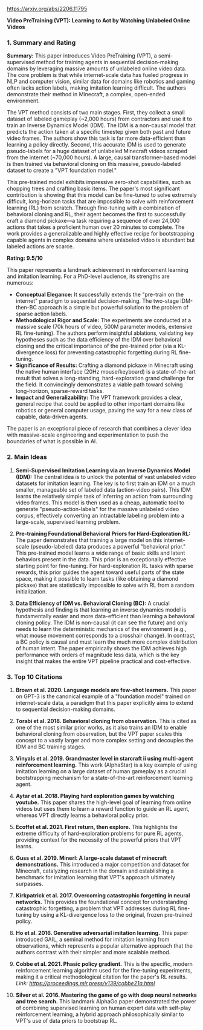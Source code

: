https://arxiv.org/abs/2206.11795

**Video PreTraining (VPT): Learning to Act by Watching Unlabeled Online Videos**

### 1. Summary and Rating

**Summary:**
This paper introduces Video PreTraining (VPT), a semi-supervised method for training agents in sequential decision-making domains by leveraging massive amounts of unlabeled online video data. The core problem is that while internet-scale data has fueled progress in NLP and computer vision, similar data for domains like robotics and gaming often lacks action labels, making imitation learning difficult. The authors demonstrate their method in Minecraft, a complex, open-ended environment.

The VPT method consists of two main stages. First, they collect a small dataset of labeled gameplay (~2,000 hours) from contractors and use it to train an Inverse Dynamics Model (IDM). The IDM is a non-causal model that predicts the action taken at a specific timestep given both past and future video frames. The authors show this task is far more data-efficient than learning a policy directly. Second, this accurate IDM is used to generate pseudo-labels for a huge dataset of unlabeled Minecraft videos scraped from the internet (~70,000 hours). A large, causal transformer-based model is then trained via behavioral cloning on this massive, pseudo-labeled dataset to create a "VPT foundation model."

This pre-trained model exhibits impressive zero-shot capabilities, such as chopping trees and crafting basic items. The paper's most significant contribution is showing that this model can be fine-tuned to solve extremely difficult, long-horizon tasks that are impossible to solve with reinforcement learning (RL) from scratch. Through fine-tuning with a combination of behavioral cloning and RL, their agent becomes the first to successfully craft a diamond pickaxe—a task requiring a sequence of over 24,000 actions that takes a proficient human over 20 minutes to complete. The work provides a generalizable and highly effective recipe for bootstrapping capable agents in complex domains where unlabeled video is abundant but labeled actions are scarce.

**Rating: 9.5/10**

This paper represents a landmark achievement in reinforcement learning and imitation learning. For a PhD-level audience, its strengths are numerous:
*   **Conceptual Elegance:** It successfully extends the "pre-train on the internet" paradigm to sequential decision-making. The two-stage IDM-then-BC approach is a simple but powerful solution to the problem of sparse action labels.
*   **Methodological Rigor and Scale:** The experiments are conducted at a massive scale (70k hours of video, 500M parameter models, extensive RL fine-tuning). The authors perform insightful ablations, validating key hypotheses such as the data efficiency of the IDM over behavioral cloning and the critical importance of the pre-trained prior (via a KL-divergence loss) for preventing catastrophic forgetting during RL fine-tuning.
*   **Significance of Results:** Crafting a diamond pickaxe in Minecraft using the native human interface (20Hz mouse/keyboard) is a state-of-the-art result that solves a long-standing, hard-exploration grand challenge for the field. It convincingly demonstrates a viable path toward solving long-horizon, sparse-reward tasks.
*   **Impact and Generalizability:** The VPT framework provides a clear, general recipe that could be applied to other important domains like robotics or general computer usage, paving the way for a new class of capable, data-driven agents.

The paper is an exceptional piece of research that combines a clever idea with massive-scale engineering and experimentation to push the boundaries of what is possible in AI.

### 2. Main Ideas

1.  **Semi-Supervised Imitation Learning via an Inverse Dynamics Model (IDM):** The central idea is to unlock the potential of vast unlabeled video datasets for imitation learning. The key is to first train an IDM on a much smaller, manageable set of labeled data (action-video pairs). This IDM learns the relatively simple task of inferring an action from surrounding video frames. This model is then used as a cheap, automatic tool to generate "pseudo-action-labels" for the massive unlabeled video corpus, effectively converting an intractable labeling problem into a large-scale, supervised learning problem.

2.  **Pre-training Foundational Behavioral Priors for Hard-Exploration RL:** The paper demonstrates that training a large model on this internet-scale (pseudo-labeled) data produces a powerful "behavioral prior." This pre-trained model learns a wide range of basic skills and latent behaviors present in the data. This prior is an exceptionally effective starting point for fine-tuning. For hard-exploration RL tasks with sparse rewards, this prior guides the agent toward useful parts of the state space, making it possible to learn tasks (like obtaining a diamond pickaxe) that are statistically impossible to solve with RL from a random initialization.

3.  **Data Efficiency of IDM vs. Behavioral Cloning (BC):** A crucial hypothesis and finding is that learning an inverse dynamics model is fundamentally easier and more data-efficient than learning a behavioral cloning policy. The IDM is non-causal (it can see the future) and only needs to learn the deterministic mechanics of the environment (e.g., what mouse movement corresponds to a crosshair change). In contrast, a BC policy is causal and must learn the much more complex distribution of human intent. The paper empirically shows the IDM achieves high performance with orders of magnitude less data, which is the key insight that makes the entire VPT pipeline practical and cost-effective.

### 3. Top 10 Citations

1.  **Brown et al. 2020. Language models are few-shot learners.**
    This paper on GPT-3 is the canonical example of a "foundation model" trained on internet-scale data, a paradigm that this paper explicitly aims to extend to sequential decision-making domains.

2.  **Torabi et al. 2018. Behavioral cloning from observation.**
    This is cited as one of the most similar prior works, as it also trains an IDM to enable behavioral cloning from observation, but the VPT paper scales this concept to a vastly larger and more complex setting and decouples the IDM and BC training stages.

3.  **Vinyals et al. 2019. Grandmaster level in starcraft ii using multi-agent reinforcement learning.**
    This work (AlphaStar) is a key example of using imitation learning on a large dataset of human gameplay as a crucial bootstrapping mechanism for a state-of-the-art reinforcement learning agent.

4.  **Aytar et al. 2018. Playing hard exploration games by watching youtube.**
    This paper shares the high-level goal of learning from online videos but uses them to learn a reward function to guide an RL agent, whereas VPT directly learns a behavioral policy prior.

5.  **Ecoffet et al. 2021. First return, then explore.**
    This highlights the extreme difficulty of hard-exploration problems for pure RL agents, providing context for the necessity of the powerful priors that VPT learns.

6.  **Guss et al. 2019. Minerl: A large-scale dataset of minecraft demonstrations.**
    This introduced a major competition and dataset for Minecraft, catalyzing research in the domain and establishing a benchmark for imitation learning that VPT's approach ultimately surpasses.

7.  **Kirkpatrick et al. 2017. Overcoming catastrophic forgetting in neural networks.**
    This provides the foundational concept for understanding catastrophic forgetting, a problem that VPT addresses during RL fine-tuning by using a KL-divergence loss to the original, frozen pre-trained policy.

8.  **Ho et al. 2016. Generative adversarial imitation learning.**
    This paper introduced GAIL, a seminal method for imitation learning from observations, which represents a popular alternative approach that the authors contrast with their simpler and more scalable method.

9.  **Cobbe et al. 2021. Phasic policy gradient.**
    This is the specific, modern reinforcement learning algorithm used for the fine-tuning experiments, making it a critical methodological citation for the paper's RL results.
    *Link: https://proceedings.mlr.press/v139/cobbe21a.html*

10. **Silver et al. 2016. Mastering the game of go with deep neural networks and tree search.**
    This landmark AlphaGo paper demonstrated the power of combining supervised learning on human expert data with self-play reinforcement learning, a hybrid approach philosophically similar to VPT's use of data priors to bootstrap RL.
